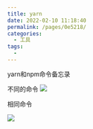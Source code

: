 ```yaml
---
title: yarn
date: 2022-02-10 11:18:40
permalink: /pages/0e5218/
categories:
  - 工具
tags:
  - 
---
```


yarn和npm命令备忘录

不同的命令
![](https://raw.gitmirror.com/GanChuanYin/picture/main/blog/20220210111827.png)

相同命令

![](https://raw.gitmirror.com/GanChuanYin/picture/main/blog/20220210112058.png)